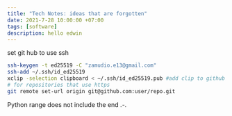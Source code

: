 ```yaml
---
title: "Tech Notes: ideas that are forgotten"
date: 2021-7-28 10:00:00 +07:00
tags: [software]
description: hello edwin
---
```


set git hub to use ssh

```bash
ssh-keygen -t ed25519 -C "zamudio.e13@gmail.com" 
ssh-add ~/.ssh/id_ed25519 
xclip -selection clipboard < ~/.ssh/id_ed25519.pub #add clip to github keys
# for repositories that use https
git remote set-url origin git@github.com:user/repo.git
```

Python range does not include the end .-.